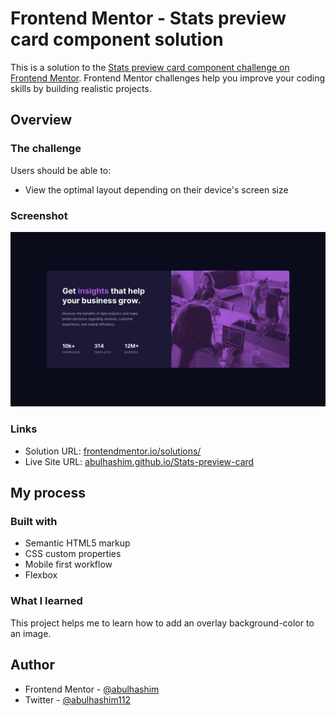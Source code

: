 # Frontend Mentor - Stats preview card component solution

This is a solution to the [Stats preview card component challenge on Frontend Mentor](https://www.frontendmentor.io/challenges/stats-preview-card-component-8JqbgoU62). Frontend Mentor challenges help you improve your coding skills by building realistic projects.

 

## Overview

### The challenge

Users should be able to:

- View the optimal layout depending on their device's screen size

### Screenshot

![](images/screenshot.jpg)

### Links

- Solution URL: [frontendmentor.io/solutions/](https://www.frontendmentor.io/solutions/stats-preview-card-0UjB6rAb6X)
- Live Site URL: [abulhashim.github.io/Stats-preview-card](https://abulhashim.github.io/Stats-preview-card/)

## My process

### Built with

- Semantic HTML5 markup
- CSS custom properties
- Mobile first workflow
- Flexbox

### What I learned

This project helps me to learn how to add an overlay background-color to an image.

## Author

- Frontend Mentor - [@abulhashim](https://www.frontendmentor.io/profile/abulhashim)
- Twitter - [@abulhashim112](https://www.twitter.com/abulhashim112)
